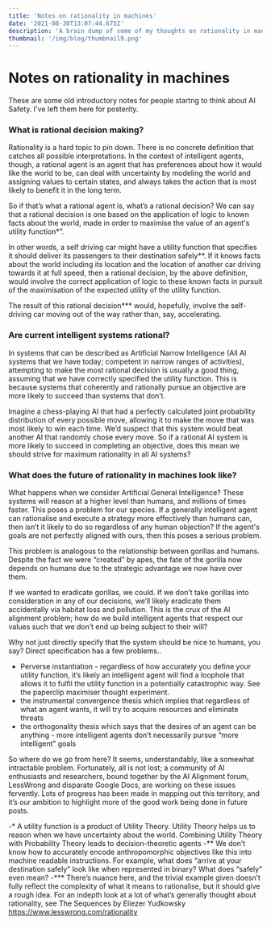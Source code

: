 ```yaml
---
title: 'Notes on rationality in machines'
date: '2021-08-30T13:07:44.675Z'
description: 'A brain dump of some of my thoughts on rationality in machines.'
thumbnail: '/img/blog/thumbnail9.png'
---
```

# Notes on rationality in machines

These are some old introductory notes for people startng to think about AI Safety. I've left them here for posterity.

### What is rational decision making?
Rationality is a hard topic to pin down. There is no concrete definition that catches all possible interpretations. In the context of intelligent agents, though, a rational agent is an agent that has preferences about how it would like the world to be, can deal with uncertainty by modeling the world and assigning values to certain states, and always takes the action that is most likely to benefit it in the long term. 

So if that’s what a rational agent is, what’s a rational decision? We can say that a rational decision is one based on the application of logic to known facts about the world, made in order to maximise the value of an agent's utility function*”.

In other words, a self driving car might have a utility function that specifies it should deliver its passengers to their destination safely**. If it knows facts about the world including its location and the location of another car driving towards it at full speed, then a rational decision, by the above definition, would involve the correct application of logic to these known facts in pursuit of the maximisation of the expected utility of the utility function. 

The result of this rational decision*** would, hopefully, involve the self-driving car moving out of the way rather than, say, accelerating.

### Are current intelligent systems rational?
In systems that can be described as Artificial Narrow Intelligence (All AI systems that we have today; competent in narrow ranges of activities), attempting to make the most rational decision is usually a good thing, assuming that we have correctly specified the utility function. This is because systems that coherently and rationally pursue an objective are more likely to succeed than systems that don’t. 

Imagine a chess-playing AI that had a perfectly calculated joint probability distribution of every possible move, allowing it to make the move that was most likely to win each time. We’d suspect that this system would beat another AI that randomly chose every move. So if a rational AI system is more likely to succeed in completing an objective, does this mean we should strive for maximum rationality in all AI systems?

### What does the future of rationality in machines look like?
What happens when we consider Artificial General Intelligence? These systems will reason at a higher level than humans, and millions of times faster. This poses a problem for our species. If a generally intelligent agent can rationalise and execute a strategy more effectively than humans can, then isn’t it likely to do so regardless of any human objection? If the agent's goals are not perfectly aligned with ours, then this poses a serious problem.

This problem is analogous to the relationship between gorillas and humans. Despite the fact we were “created” by apes, the fate of the gorilla now depends on humans due to the strategic advantage we now have over them. 

If we wanted to eradicate gorillas, we could. If we don’t take gorillas into consideration in any of our decisions, we’ll likely eradicate them accidentally via habitat loss and pollution. This is the crux of the AI alignment problem; how do we build intelligent agents that respect our values such that we don’t end up being subject to their will?

Why not just directly specify that the system should be nice to humans, you say? Direct specification has a few problems..
- Perverse instantiation - regardless of how accurately you define your utility function, it’s likely an intelligent agent will find a loophole that allows it to fulfil the utility function in a potentially catastrophic way. See the paperclip maximiser thought experiment.
- the instrumental convergence thesis which implies that regardless of what an agent wants, it will try to acquire resources and eliminate threats
- the orthogonality thesis which says that the desires of an agent can be anything - more intelligent agents don’t necessarily pursue “more intelligent” goals

So where do we go from here? It seems, understandably, like a somewhat intractable problem. Fortunately, all is not lost; a community of AI enthusiasts and researchers, bound together by the AI Alignment forum, LessWrong and disparate Google Docs, are working on these issues fervently. Lots of progress has been made in mapping out this territory, and it’s our ambition to highlight more of the good work being done in future posts.

-* A utility function is a product of Utility Theory. Utility Theory helps us to reason when we have uncertainty about the world. Combining Utility Theory with Probability Theory leads to decision-theoretic agents 
-** We don’t know how to accurately encode anthropomorphic objectives like this into machine readable instructions. For example, what does “arrive at your destination safely” look like when represented in binary? What does “safely” even mean? 
-*** There’s nuance here, and the trivial example given doesn’t fully reflect the complexity of what it means to rationalise, but it should give a rough idea. For an indepth look at a lot of what’s generally thought about rationality, see The Sequences by Eliezer Yudkowsky https://www.lesswrong.com/rationality


